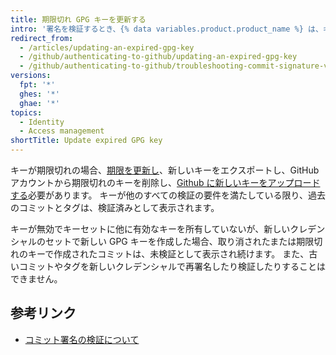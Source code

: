```yaml
---
title: 期限切れ GPG キーを更新する
intro: '署名を検証するとき、{% data variables.product.product_name %} は、キーが取り消しまたは期限切れになっていないか確認します。 もしサインインのキーが取り消しまたは期限切れになっている場合、{% data variables.product.product_name %} は、お客様の署名を検証できません。 キーが取り消されている場合、プライマリーまたは取り消されていない他のキーを使って、コミットに署名します。'
redirect_from:
  - /articles/updating-an-expired-gpg-key
  - /github/authenticating-to-github/updating-an-expired-gpg-key
  - /github/authenticating-to-github/troubleshooting-commit-signature-verification/updating-an-expired-gpg-key
versions:
  fpt: '*'
  ghes: '*'
  ghae: '*'
topics:
  - Identity
  - Access management
shortTitle: Update expired GPG key
---
```


キーが期限切れの場合、[期限を更新し](https://www.gnupg.org/gph/en/manual/c235.html#AEN328)、新しいキーをエクスポートし、GitHub アカウントから期限切れのキーを削除し、[Github に新しいキーをアップロードする](/articles/adding-a-new-gpg-key-to-your-github-account/)必要があります。 キーが他のすべての検証の要件を満たしている限り、過去のコミットとタグは、検証済みとして表示されます。

キーが無効でキーセットに他に有効なキーを所有していないが、新しいクレデンシャルのセットで新しい GPG キーを作成した場合、取り消されたまたは期限切れのキーで作成されたコミットは、未検証として表示され続けます。 また、古いコミットやタグを新しいクレデンシャルで再署名したり検証したりすることはできません。

## 参考リンク

- [コミット署名の検証について](/articles/about-commit-signature-verification)
